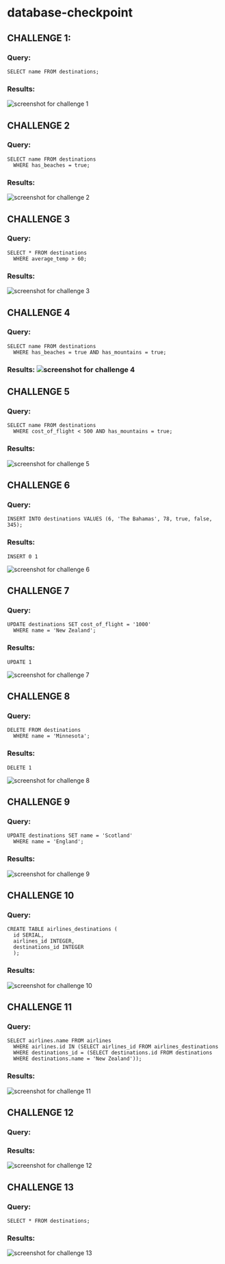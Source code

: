 # database-checkpoint

## CHALLENGE 1:
  ### Query:
    SELECT name FROM destinations;
  ### Results:
  ![screenshot for challenge 1](https://snipboard.io/hEcraD.jpg)
## CHALLENGE 2
  ### Query:
    SELECT name FROM destinations
      WHERE has_beaches = true;
  ### Results:
  ![screenshot for challenge 2](https://snipboard.io/qfIxJB.jpg)
## CHALLENGE 3
  ### Query:
    SELECT * FROM destinations
      WHERE average_temp > 60;
  ### Results:
  ![screenshot for challenge 3](https://github.com/gncarlos/database-checkpoint/blob/main/screenshots/res_03.PNG?raw=true)
## CHALLENGE 4
  ### Query:
    SELECT name FROM destinations
      WHERE has_beaches = true AND has_mountains = true;
  ### Results: ![screenshot for challenge 4](https://github.com/gncarlos/database-checkpoint/blob/main/screenshots/res_04.PNG?raw=true)
## CHALLENGE 5
  ### Query:
    SELECT name FROM destinations
      WHERE cost_of_flight < 500 AND has_mountains = true;
  ### Results:
  ![screenshot for challenge 5](https://github.com/gncarlos/database-checkpoint/blob/main/screenshots/res_05.PNG?raw=true)
## CHALLENGE 6
  ### Query:
    INSERT INTO destinations VALUES (6, 'The Bahamas', 78, true, false, 345);
  ### Results:
    INSERT 0 1
  ![screenshot for challenge 6](https://github.com/gncarlos/database-checkpoint/blob/main/screenshots/res_06.PNG?raw=true)
## CHALLENGE 7
  ### Query:
    UPDATE destinations SET cost_of_flight = '1000'
      WHERE name = 'New Zealand';
  ### Results:
    UPDATE 1
  ![screenshot for challenge 7](https://github.com/gncarlos/database-checkpoint/blob/main/screenshots/res_07.PNG?raw=true)
## CHALLENGE 8
  ### Query:
    DELETE FROM destinations
      WHERE name = 'Minnesota';
  ### Results:
    DELETE 1
  ![screenshot for challenge 8](https://github.com/gncarlos/database-checkpoint/blob/main/screenshots/res_08.PNG?raw=true)
## CHALLENGE 9
  ### Query:
    UPDATE destinations SET name = 'Scotland'
      WHERE name = 'England';
  ### Results:
  ![screenshot for challenge 9](https://github.com/gncarlos/database-checkpoint/blob/main/screenshots/res_09.PNG?raw=true)
## CHALLENGE 10
  ### Query:
    CREATE TABLE airlines_destinations (
      id SERIAL,
      airlines_id INTEGER,
      destinations_id INTEGER
      );
  ### Results:
  ![screenshot for challenge 10](https://github.com/gncarlos/database-checkpoint/blob/main/screenshots/res_10.PNG?raw=true)
## CHALLENGE 11
  ### Query:
    SELECT airlines.name FROM airlines
      WHERE airlines.id IN (SELECT airlines_id FROM airlines_destinations
      WHERE destinations_id = (SELECT destinations.id FROM destinations
      WHERE destinations.name = 'New Zealand'));
  ### Results:
  ![screenshot for challenge 11](https://github.com/gncarlos/database-checkpoint/blob/main/screenshots/res_11.PNG?raw=true)
## CHALLENGE 12
  ### Query:
  ### Results:
  ![screenshot for challenge 12](https://github.com/gncarlos/database-checkpoint/blob/main/screenshots/res_12.PNG?raw=true)
## CHALLENGE 13
  ### Query:
    SELECT * FROM destinations;
  ### Results:
  ![screenshot for challenge 13](https://github.com/gncarlos/database-checkpoint/blob/main/screenshots/res_13.PNG?raw=true)
